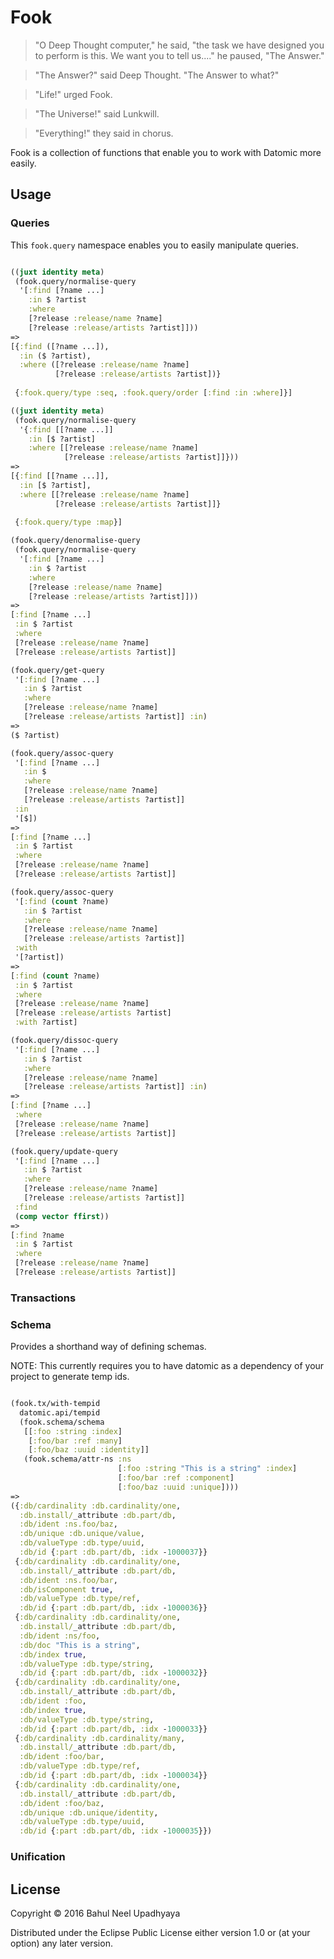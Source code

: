 # Fook

> "O Deep Thought computer," he said, "the task we have designed you to perform is this. We want you to tell us...." he paused, "The Answer."

> "The Answer?" said Deep Thought. "The Answer to what?"

> "Life!" urged Fook.

> "The Universe!" said Lunkwill.

> "Everything!" they said in chorus.

Fook is a collection of functions that enable you to work with Datomic more easily.

## Usage

### Queries

This `fook.query` namespace enables you to easily manipulate queries.

```clojure

((juxt identity meta)
 (fook.query/normalise-query
  '[:find [?name ...]
    :in $ ?artist
    :where
    [?release :release/name ?name]
    [?release :release/artists ?artist]]))
=>
[{:find ([?name ...]),
  :in ($ ?artist),
  :where ([?release :release/name ?name]
          [?release :release/artists ?artist])}
 
 {:fook.query/type :seq, :fook.query/order [:find :in :where]}]

((juxt identity meta)
 (fook.query/normalise-query
  '{:find [[?name ...]]
    :in [$ ?artist]
    :where [[?release :release/name ?name]
            [?release :release/artists ?artist]]}))
=>
[{:find [[?name ...]],
  :in [$ ?artist],
  :where [[?release :release/name ?name]
          [?release :release/artists ?artist]]}
 
 {:fook.query/type :map}]

(fook.query/denormalise-query
 (fook.query/normalise-query
  '[:find [?name ...]
    :in $ ?artist
    :where
    [?release :release/name ?name]
    [?release :release/artists ?artist]]))
=>
[:find [?name ...]
 :in $ ?artist
 :where
 [?release :release/name ?name]
 [?release :release/artists ?artist]]

(fook.query/get-query
 '[:find [?name ...]
   :in $ ?artist
   :where
   [?release :release/name ?name]
   [?release :release/artists ?artist]] :in)
=>
($ ?artist)

(fook.query/assoc-query
 '[:find [?name ...]
   :in $
   :where 
   [?release :release/name ?name]
   [?release :release/artists ?artist]]
 :in
 '[$])
=>
[:find [?name ...]
 :in $ ?artist
 :where
 [?release :release/name ?name]
 [?release :release/artists ?artist]]

(fook.query/assoc-query
 '[:find (count ?name)
   :in $ ?artist
   :where
   [?release :release/name ?name]
   [?release :release/artists ?artist]]
 :with
 '[?artist])
=>
[:find (count ?name)
 :in $ ?artist
 :where
 [?release :release/name ?name]
 [?release :release/artists ?artist]
 :with ?artist]

(fook.query/dissoc-query
 '[:find [?name ...]
   :in $ ?artist
   :where 
   [?release :release/name ?name]
   [?release :release/artists ?artist]] :in)
=>
[:find [?name ...]
 :where
 [?release :release/name ?name]
 [?release :release/artists ?artist]]

(fook.query/update-query
 '[:find [?name ...]
   :in $ ?artist
   :where
   [?release :release/name ?name]
   [?release :release/artists ?artist]]
 :find
 (comp vector ffirst))
=>
[:find ?name
 :in $ ?artist
 :where
 [?release :release/name ?name]
 [?release :release/artists ?artist]]

```

### Transactions

### Schema

Provides a shorthand way of defining schemas.

NOTE: This currently requires you to have datomic as a dependency of
your project to generate temp ids.

```clojure

(fook.tx/with-tempid
  datomic.api/tempid
  (fook.schema/schema
   [[:foo :string :index]
    [:foo/bar :ref :many]
    [:foo/baz :uuid :identity]]
   (fook.schema/attr-ns :ns
                        [:foo :string "This is a string" :index]
                        [:foo/bar :ref :component]
                        [:foo/baz :uuid :unique])))
=>
({:db/cardinality :db.cardinality/one,
  :db.install/_attribute :db.part/db,
  :db/ident :ns.foo/baz,
  :db/unique :db.unique/value,
  :db/valueType :db.type/uuid,
  :db/id {:part :db.part/db, :idx -1000037}}
 {:db/cardinality :db.cardinality/one,
  :db.install/_attribute :db.part/db,
  :db/ident :ns.foo/bar,
  :db/isComponent true,
  :db/valueType :db.type/ref,
  :db/id {:part :db.part/db, :idx -1000036}}
 {:db/cardinality :db.cardinality/one,
  :db.install/_attribute :db.part/db,
  :db/ident :ns/foo,
  :db/doc "This is a string",
  :db/index true,
  :db/valueType :db.type/string,
  :db/id {:part :db.part/db, :idx -1000032}}
 {:db/cardinality :db.cardinality/one,
  :db.install/_attribute :db.part/db,
  :db/ident :foo,
  :db/index true,
  :db/valueType :db.type/string,
  :db/id {:part :db.part/db, :idx -1000033}}
 {:db/cardinality :db.cardinality/many,
  :db.install/_attribute :db.part/db,
  :db/ident :foo/bar,
  :db/valueType :db.type/ref,
  :db/id {:part :db.part/db, :idx -1000034}}
 {:db/cardinality :db.cardinality/one,
  :db.install/_attribute :db.part/db,
  :db/ident :foo/baz,
  :db/unique :db.unique/identity,
  :db/valueType :db.type/uuid,
  :db/id {:part :db.part/db, :idx -1000035}})

```

### Unification


## License

Copyright © 2016 Bahul Neel Upadhyaya

Distributed under the Eclipse Public License either version 1.0 or (at
your option) any later version.
